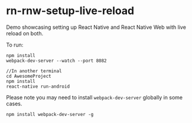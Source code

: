 # rn-rnw-setup-live-reload
Demo showcasing setting up React Native and React Native Web with live reload on both.

To run:

```
npm install
webpack-dev-server --watch --port 8082

//In another terminal
cd AwesomeProject
npm install
react-native run-android
```

Please note you may need to install `webpack-dev-server` globally in some cases.

`npm install webpack-dev-server -g`
